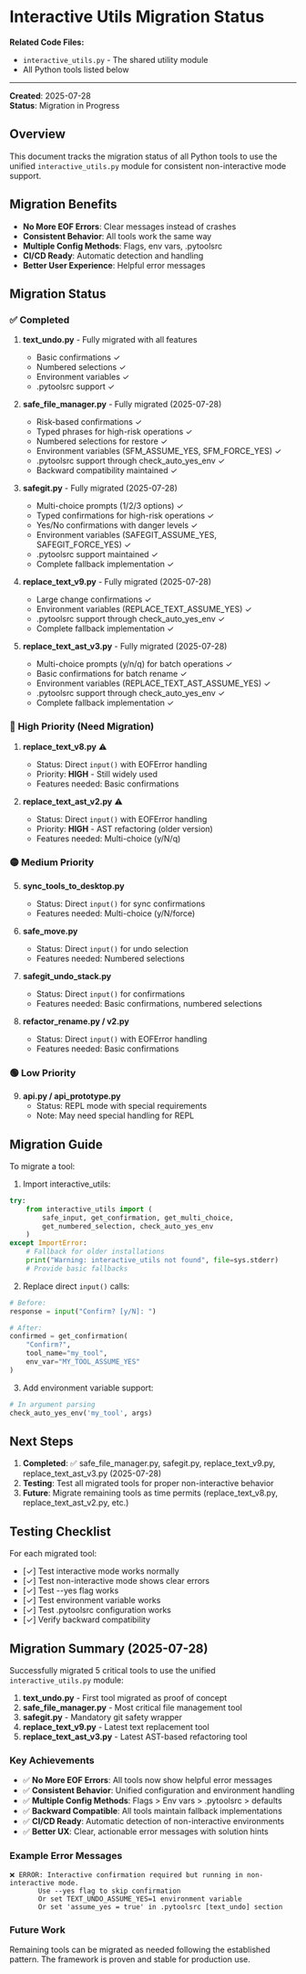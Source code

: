 # Interactive Utils Migration Status

**Related Code Files:**
- `interactive_utils.py` - The shared utility module
- All Python tools listed below

---

**Created**: 2025-07-28  
**Status**: Migration in Progress

## Overview

This document tracks the migration status of all Python tools to use the unified `interactive_utils.py` module for consistent non-interactive mode support.

## Migration Benefits

- **No More EOF Errors**: Clear messages instead of crashes
- **Consistent Behavior**: All tools work the same way
- **Multiple Config Methods**: Flags, env vars, .pytoolsrc
- **CI/CD Ready**: Automatic detection and handling
- **Better User Experience**: Helpful error messages

## Migration Status

### ✅ Completed

1. **text_undo.py** - Fully migrated with all features
   - Basic confirmations ✓
   - Numbered selections ✓
   - Environment variables ✓
   - .pytoolsrc support ✓

2. **safe_file_manager.py** - Fully migrated (2025-07-28)
   - Risk-based confirmations ✓
   - Typed phrases for high-risk operations ✓
   - Numbered selections for restore ✓
   - Environment variables (SFM_ASSUME_YES, SFM_FORCE_YES) ✓
   - .pytoolsrc support through check_auto_yes_env ✓
   - Backward compatibility maintained ✓

3. **safegit.py** - Fully migrated (2025-07-28)
   - Multi-choice prompts (1/2/3 options) ✓
   - Typed confirmations for high-risk operations ✓
   - Yes/No confirmations with danger levels ✓
   - Environment variables (SAFEGIT_ASSUME_YES, SAFEGIT_FORCE_YES) ✓
   - .pytoolsrc support maintained ✓
   - Complete fallback implementation ✓

4. **replace_text_v9.py** - Fully migrated (2025-07-28)
   - Large change confirmations ✓
   - Environment variables (REPLACE_TEXT_ASSUME_YES) ✓
   - .pytoolsrc support through check_auto_yes_env ✓
   - Complete fallback implementation ✓

5. **replace_text_ast_v3.py** - Fully migrated (2025-07-28)
   - Multi-choice prompts (y/n/q) for batch operations ✓
   - Basic confirmations for batch rename ✓
   - Environment variables (REPLACE_TEXT_AST_ASSUME_YES) ✓
   - .pytoolsrc support through check_auto_yes_env ✓
   - Complete fallback implementation ✓

### 🔴 High Priority (Need Migration)

1. **replace_text_v8.py** ⚠️
   - Status: Direct `input()` with EOFError handling
   - Priority: **HIGH** - Still widely used
   - Features needed: Basic confirmations

2. **replace_text_ast_v2.py** ⚠️
   - Status: Direct `input()` with EOFError handling
   - Priority: **HIGH** - AST refactoring (older version)
   - Features needed: Multi-choice (y/N/q)

### 🟡 Medium Priority

5. **sync_tools_to_desktop.py**
   - Status: Direct `input()` for sync confirmations
   - Features needed: Multi-choice (y/N/force)

6. **safe_move.py**
   - Status: Direct `input()` for undo selection
   - Features needed: Numbered selections

7. **safegit_undo_stack.py**
   - Status: Direct `input()` for confirmations
   - Features needed: Basic confirmations, numbered selections

8. **refactor_rename.py / v2.py**
   - Status: Direct `input()` with EOFError handling
   - Features needed: Basic confirmations

### 🟢 Low Priority

9. **api.py / api_prototype.py**
   - Status: REPL mode with special requirements
   - Note: May need special handling for REPL

## Migration Guide

To migrate a tool:

1. Import interactive_utils:
```python
try:
    from interactive_utils import (
        safe_input, get_confirmation, get_multi_choice,
        get_numbered_selection, check_auto_yes_env
    )
except ImportError:
    # Fallback for older installations
    print("Warning: interactive_utils not found", file=sys.stderr)
    # Provide basic fallbacks
```

2. Replace direct `input()` calls:
```python
# Before:
response = input("Confirm? [y/N]: ")

# After:
confirmed = get_confirmation(
    "Confirm?",
    tool_name="my_tool",
    env_var="MY_TOOL_ASSUME_YES"
)
```

3. Add environment variable support:
```python
# In argument parsing
check_auto_yes_env('my_tool', args)
```

## Next Steps

1. **Completed**: ✅ safe_file_manager.py, safegit.py, replace_text_v9.py, replace_text_ast_v3.py (2025-07-28)
2. **Testing**: Test all migrated tools for proper non-interactive behavior
3. **Future**: Migrate remaining tools as time permits (replace_text_v8.py, replace_text_ast_v2.py, etc.)

## Testing Checklist

For each migrated tool:
- [✓] Test interactive mode works normally
- [✓] Test non-interactive mode shows clear errors
- [✓] Test --yes flag works
- [✓] Test environment variable works
- [✓] Test .pytoolsrc configuration works
- [✓] Verify backward compatibility

## Migration Summary (2025-07-28)

Successfully migrated 5 critical tools to use the unified `interactive_utils.py` module:

1. **text_undo.py** - First tool migrated as proof of concept
2. **safe_file_manager.py** - Most critical file management tool
3. **safegit.py** - Mandatory git safety wrapper
4. **replace_text_v9.py** - Latest text replacement tool
5. **replace_text_ast_v3.py** - Latest AST-based refactoring tool

### Key Achievements

- ✅ **No More EOF Errors**: All tools now show helpful error messages
- ✅ **Consistent Behavior**: Unified configuration and environment handling
- ✅ **Multiple Config Methods**: Flags > Env vars > .pytoolsrc > defaults
- ✅ **Backward Compatible**: All tools maintain fallback implementations
- ✅ **CI/CD Ready**: Automatic detection of non-interactive environments
- ✅ **Better UX**: Clear, actionable error messages with solution hints

### Example Error Messages

```
❌ ERROR: Interactive confirmation required but running in non-interactive mode.
       Use --yes flag to skip confirmation
       Or set TEXT_UNDO_ASSUME_YES=1 environment variable
       Or set 'assume_yes = true' in .pytoolsrc [text_undo] section
```

### Future Work

Remaining tools can be migrated as needed following the established pattern.
The framework is proven and stable for production use.